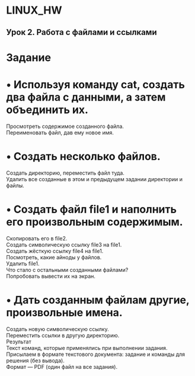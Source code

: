 # LINUX_HW
## Урок 2. Работа с файлами и ссылками ##
# Задание #
# • Используя команду cat, создать два файла с данными, а затем объединить их.  
Просмотреть содержимое созданного файла.  
Переименовать файл, дав ему новое имя.  
# • Создать несколько файлов.
Создать директорию, переместить файл туда.  
Удалить все созданные в этом и предыдущем задании директории и файлы.  
# • Создать файл file1 и наполнить его произвольным содержимым.
Скопировать его в file2.  
Создать символическую ссылку file3 на file1.  
Создать жёсткую ссылку file4 на file1.  
Посмотреть, какие айноды у файлов.  
Удалить file1.  
Что стало с остальными созданными файлами?  
Попробовать вывести их на экран.  
# • Дать созданным файлам другие, произвольные имена.  
Создать новую символическую ссылку.  
Переместить ссылки в другую директорию.  
Результат  
Текст команд, которые применялись при выполнении задания.  
Присылаем в формате текстового документа: задание и команды для решения (без вывода).  
Формат — PDF (один файл на все задания).

